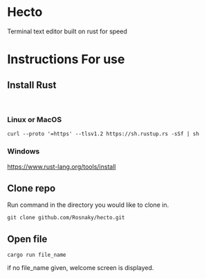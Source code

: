 # Hecto
Terminal text editor built on rust for speed

# Instructions For use
## Install Rust
<br/>

### Linux or MacOS
```
curl --proto '=https' --tlsv1.2 https://sh.rustup.rs -sSf | sh
```

### Windows
https://www.rust-lang.org/tools/install

## Clone repo
Run command in the directory you would like to clone in.
```
git clone github.com/Rosnaky/hecto.git
```

## Open file
```
cargo run file_name
```

if no file_name given, welcome screen is displayed.
